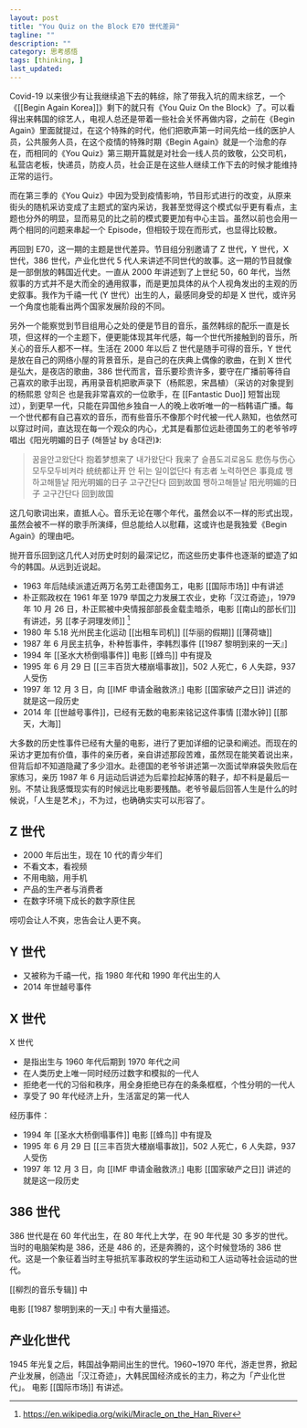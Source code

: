 ```yaml
---
layout: post
title: "You Quiz on the Block E70 世代差异"
tagline: ""
description: ""
category: 思考感悟
tags: [thinking, ]
last_updated:
---
```


Covid-19 以来很少有让我继续追下去的韩综，除了带我入坑的周末综艺，一个 《[[Begin Again Korea]]》剩下的就只有《You Quiz On the Block》了。可以看得出来韩国的综艺人，电视人总还是带着一些社会关怀再做内容，之前在《Begin Again》里面就提过，在这个特殊的时代，他们把歌声第一时间先给一线的医护人员，公共服务人员，在这个疫情的特殊时期《Begin Again》就是一个治愈的存在，而相同的《You Quiz》第三期开篇就是对社会一线人员的致敬，公交司机，私营店老板，快递员，防疫人员，社会正是在这些人继续工作下去的时候才能维持正常的运行。

而在第三季的《You Quiz》中因为受到疫情影响，节目形式进行的改变，从原来街头的随机采访变成了主题式的室内采访，我甚至觉得这个模式似乎更有看点，主题也分外的明显，显而易见的比之前的模式要更加有中心主旨。虽然以前也会用一两个相同的问题来串起一个 Episode，但相较于现在而形式，也显得比较散。

再回到 E70，这一期的主题是世代差异。节目组分别邀请了 Z 世代，Y 世代，X 世代，386 世代，产业化世代 5 代人来讲述不同世代的故事。这一期的节目就像是一部倒放的韩国近代史。一直从 2000 年讲述到了上世纪 50，60 年代，当然叙事的方式并不是大而全的通用叙事，而是更加具体的从个人视角发出的主观的历史叙事。我作为千禧一代 (Y 世代）出生的人，最感同身受的却是 X 世代，或许另一个角度也能看出两个国家发展阶段的不同。

另外一个能察觉到节目组用心之处的便是节目的音乐，虽然韩综的配乐一直是长项，但这样的一个主题下，便更能体现其年代感，每一个世代所接触到的音乐，所关心的音乐人都不一样。生活在 2000 年以后 Z 世代是随手可得的音乐，Y 世代是放在自己的网络小屋的背景音乐，是自己的在庆典上偶像的歌曲，在到 X 世代是弘大，是夜店的歌曲，386 世代而言，音乐要珍贵许多，要守在广播前等待自己喜欢的歌手出现，再用录音机把歌声录下（杨熙恩，宋昌植）（采访的对象提到的杨熙恩 양희은 也是我非常喜欢的一位歌手，在 [[Fantastic Duo]] 短暂出现过），到更早一代，只能在异国他乡独自一人的晚上收听唯一的一档韩语广播。每一个世代都有自己喜欢的音乐，而有些音乐不像那个时代被一代人熟知，也依然可以穿过时间，直达现在每一个观众的内心，尤其是看那位远赴德国务工的老爷爷哼唱出《阳光明媚的日子 (해뜰날 by 송대관)》:


> 꿈을안고왔단다   抱着梦想来了
> 내가왔단다  我来了
> 슬픔도괴로움도 悲伤与伤心
> 모두모두비켜라 统统都让开
> 안 뒤는 일이없단다 有志者
> 노력하면은 事竟成
> 쨍하고해뜰날  阳光明媚的日子
> 고구간단다 回到故国
> 쨍하고해뜰날  阳光明媚的日子
> 고구간단다 回到故国

这几句歌词出来，直抵人心。音乐无论在哪个年代，虽然会以不一样的形式出现，虽然会被不一样的歌手所演绎，但总能给人以慰藉，这或许也是我独爱《Begin Again》的理由吧。

抛开音乐回到这几代人对历史时刻的最深记忆，而这些历史事件也逐渐的塑造了如今的韩国。从远到近说起。

- 1963 年后陆续派遣近两万名劳工赴德国务工，电影 [[国际市场]] 中有讲述
- 朴正熙政权在 1961 年至 1979 举国之力发展工农业，史称「汉江奇迹」，1979 年 10 月 26 日，朴正熙被中央情报部部長金载圭暗杀，电影 [[南山的部长们]] 有讲述，另 [[孝子洞理发师]] [^miracle]
- 1980 年 5.18 光州民主化运动 [[出租车司机]] [[华丽的假期]] [[薄荷塘]]
- 1987 年 6 月民主抗争，朴种哲事件，李韩烈事件 [[1987 黎明到来的一天』]
- 1994 年 [[圣水大桥倒塌事件]] 电影 [[蜂鸟]] 中有提及
- 1995 年 6 月 29 日 [[三丰百货大楼崩塌事故]]，502 人死亡，6 人失踪，937 人受伤
- 1997 年 12 月 3 日，向 [[IMF 申请金融救济』]  电影 [[国家破产之日]] 讲述的就是这一段历史
- 2014 年 [[世越号事件]]，已经有无数的电影来铭记这件事情 [[潜水钟]]  [[那天，大海]]

[^miracle]: https://en.wikipedia.org/wiki/Miracle_on_the_Han_River

大多数的历史性事件已经有大量的电影，进行了更加详细的记录和阐述。而现在的采访才更加有价值，事件的亲历者，亲自讲述那段苦难，虽然现在能笑着说出来，但背后却不知道隐藏了多少泪水。赴德国的老爷爷讲述第一次面试举麻袋失败后在家练习，亲历 1987 年 6 月运动后讲述为后辈捡起掉落的鞋子，却不料是最后一别。不禁让我感慨现实有的时候远比电影要残酷。老爷爷最后回答人生是什么的时候说，「人生是艺术」，不为过，也确确实实可以形容了。



## Z 世代

- 2000 年后出生，现在 10 代的青少年们
- 不看文本，看视频
- 不用电脑，用手机
- 产品的生产者与消费者
- 在数字环境下成长的数字原住民


唠叨会让人不爽，忠告会让人更不爽。

## Y 世代

- 又被称为千禧一代，指 1980 年代和 1990 年代出生的人
- 2014 年世越号事件


## X 世代
X 世代

- 是指出生与 1960 年代后期到 1970 年代之间
- 在人类历史上唯一同时经历过数字和模拟的一代人
- 拒绝老一代的习俗和秩序，用全身拒绝已存在的条条框框，个性分明的一代人
- 享受了 90 年代经济上升，生活富足的第一代人

经历事件：

- 1994 年 [[圣水大桥倒塌事件]] 电影 [[蜂鸟]] 中有提及
- 1995 年 6 月 29 日 [[三丰百货大楼崩塌事故]]，502 人死亡，6 人失踪，937 人受伤
- 1997 年 12 月 3 日，向 [[IMF 申请金融救济』]  电影 [[国家破产之日]] 讲述的就是这一段历史

## 386 世代
386 世代是在 60 年代出生，在 80 年代上大学，在 90 年代是 30 多岁的世代。当时的电脑架构是 386，还是 486 的，还是奔腾的，这个时候登场的 386 世代。这是一个象征着当时主导抵抗军事政权的学生运动和工人运动等社会运动的世代。


[[柳烈的音乐专辑]] 中

电影 [[1987 黎明到来的一天』] 中有大量描述。


## 产业化世代
1945 年光复之后，韩国战争期间出生的世代。1960~1970 年代，游走世界，掀起产业发展，创造出「汉江奇迹」，大韩民国经济成长的主力，称之为「产业化世代」。 电影 [[国际市场]] 有讲述。


